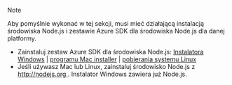 
> [!NOTE]
> Aby pomyślnie wykonać w tej sekcji, musi mieć działającą instalacją środowiska Node.js i zestawie Azure SDK dla środowiska Node.js dla danej platformy.
> 
> * Zainstaluj zestaw Azure SDK dla środowiska Node.js: [Instalatora Windows](https://go.microsoft.com/fwlink/?LinkId=254279) | [programu Mac installer](https://go.microsoft.com/fwlink/?LinkId=253471) | [pobierania systemu Linux](https://go.microsoft.com/fwlink/?LinkId=253472)
> * Jeśli używasz Mac lub Linux, zainstaluj środowisko Node.js z [ http://nodejs.org ](http://nodejs.org). Instalator Windows zawiera już Node.js.
> 
> 
